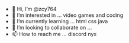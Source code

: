 - 👋 Hi, I’m @zcy764
- 👀 I’m interested in ... video games and coding
- 🌱 I’m currently learning ... html css java
- 💞️ I’m looking to collaborate on ...
- 📫 How to reach me ... discord nyx

<!---
zcy764/zcy764 is a ✨ special ✨ repository because its `README.md` (this file) appears on your GitHub profile.
You can click the Preview link to take a look at your changes.
--->
